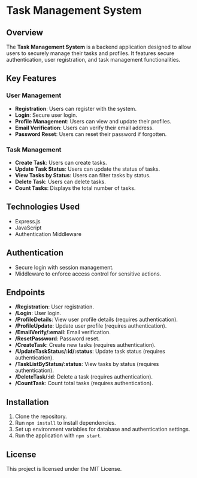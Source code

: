 # Task Management System

## Overview  
The **Task Management System** is a backend application designed to allow users to securely manage their tasks and profiles. It features secure authentication, user registration, and task management functionalities.

## Key Features

### User Management
- **Registration**: Users can register with the system.
- **Login**: Secure user login.
- **Profile Management**: Users can view and update their profiles.
- **Email Verification**: Users can verify their email address.
- **Password Reset**: Users can reset their password if forgotten.

### Task Management
- **Create Task**: Users can create tasks.
- **Update Task Status**: Users can update the status of tasks.
- **View Tasks by Status**: Users can filter tasks by status.
- **Delete Task**: Users can delete tasks.
- **Count Tasks**: Displays the total number of tasks.

## Technologies Used  
- Express.js
- JavaScript
- Authentication Middleware

## Authentication
- Secure login with session management.
- Middleware to enforce access control for sensitive actions.

## Endpoints  
- **/Registration**: User registration.
- **/Login**: User login.
- **/ProfileDetails**: View user profile details (requires authentication).
- **/ProfileUpdate**: Update user profile (requires authentication).
- **/EmailVerify/:email**: Email verification.
- **/ResetPassword**: Password reset.
- **/CreateTask**: Create new tasks (requires authentication).
- **/UpdateTaskStatus/:id/:status**: Update task status (requires authentication).
- **/TaskListByStatus/:status**: View tasks by status (requires authentication).
- **/DeleteTask/:id**: Delete a task (requires authentication).
- **/CountTask**: Count total tasks (requires authentication).

## Installation  
1. Clone the repository.
2. Run `npm install` to install dependencies.
3. Set up environment variables for database and authentication settings.
4. Run the application with `npm start`.

## License  
This project is licensed under the MIT License.
